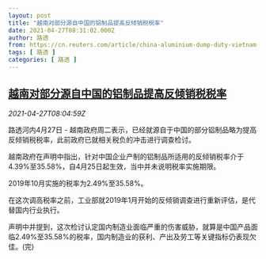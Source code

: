 ```yaml
---
layout: post
title: "越南对部分源自中国的铝制品提高反倾销税税率"
date: 2021-04-27T08:31:02.000Z
author: 路透
from: https://cn.reuters.com/article/china-aluminium-dump-duty-vietnam-0427-idCNKBS2CE0QS
tags: [ 路透 ]
categories: [ 路透 ]
---
```

<!--1619512262000-->
[越南对部分源自中国的铝制品提高反倾销税税率](https://cn.reuters.com/article/china-aluminium-dump-duty-vietnam-0427-idCNKBS2CE0QS)
------

<div>
<div><i>2021-04-27T08:04:59Z</i></div><p>路透河内4月27日 - 越南政府周二表示，已经就源自于中国的部分铝制品略为提高反倾销税税率，此前政府已就相关税负的冲击进行调查检讨。</p><p>越南政府在声明中指出，针对中国企业产制的铝制品所适用的反倾销税率介于4.39%至35.58%，自4月25日起生效，当中并未说明税率实施期限。</p><p>2019年10月实施的税率为2.49%至35.58%。</p><p>在这次调高税率之前，工业部就2019年1月开始的反倾销调查进行重新评估，是代替国内行业执行。</p><p>声明中并提到，这次检讨认定国内制造业面临严重的伤害威胁，就算是中国产品面临2.49%至35.58%的税率，国内制造业的获利、产出及劳工等关键指标仍表现欠佳。(完)</p>
</div>
